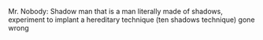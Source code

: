 Mr. Nobody: Shadow man that is a man literally made of shadows, experiment to implant a hereditary technique (ten shadows technique) gone wrong